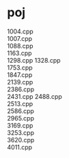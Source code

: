 # poj

1004.cpp	 
1007.cpp	
1088.cpp	
1163.cpp	
1298.cpp
1328.cpp	
1753.cpp	
1847.cpp	
2139.cpp	
2386.cpp	
2431.cpp
2488.cpp	
2513.cpp	
2586.cpp	
2965.cpp	
3169.cpp	
3253.cpp	
3620.cpp	
4011.cpp

